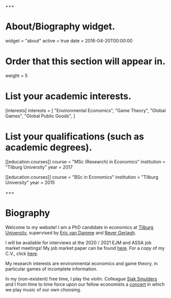 +++
# About/Biography widget.
widget = "about"
active = true
date = 2016-04-20T00:00:00

# Order that this section will appear in.
weight = 5

# List your academic interests.
[interests]
  interests = [
    "Environmental Economics",
    "Game Theory",
    "Global Games",
    "Global Public Goods",
  ]

# List your qualifications (such as academic degrees).
  
[[education.courses]]
  course = "MSc (Research) in Economics"
  institution = "Tilburg University"
  year = 2017

[[education.courses]]
  course = "BSc in Economics"
  institution = "Tilburg University"
  year = 2015
 
+++

# Biography

Welcome to my website! I am a PhD candidate in economics at [Tilburg University](https://research.tilburguniversity.edu/en/persons/roweno-jrk-heijmans/), supervised by [Eric van Damme](https://research.tilburguniversity.edu/en/persons/eric-van-damme) and [Reyer Gerlagh](http://www.gerlagh.nl/).

I will be available for interviews at the 2020 / 2021 EJM and ASSA job market meetings! My job market paper can be found [here](https://www.roweno.nl/#jmp). For a copy of my C.V., click [here](https://surfdrive.surf.nl/files/index.php/s/O9FvdpTtkN1wBBR).

My research interests are environmental economics and game theory, in particular games of incomplete information.

In my (non-existent) free time, I play the violin. Colleague [Sjak Smulders](https://research.tilburguniversity.edu/en/persons/sjak-smulders) and I from time to time force upon our fellow economists a [concert](https://twitter.com/TiUEconomics/status/1111204863382380544) in which we play music of our own choosing.
